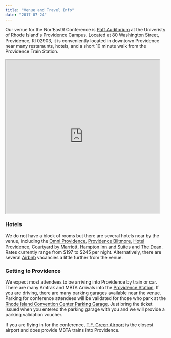 ```yaml
---
title: "Venue and Travel Info"
date: "2017-07-24"
---
```


Our venue for the Nor'EastR Conference is [Paff Auditorium](https://web.uri.edu/ceps/campusresources/facilityrental/) at the Univeristy of Rhode Island's Providence Campus.  Located at 80 Washington Street, Providence, RI 02903, it is conveniently located in downtown Providence near many restaraunts, hotels, and a short 10 minute walk from the Providence Train Station.   

<iframe src="https://www.google.com/maps/d/embed?mid=1BiRsKQtztRpcN7UuIzYDnyTBrjWvLaX0&hl=en" width="480" height="480"></iframe>

### Hotels

We do not have a block of rooms but there are several hotels near by the venue, including the [Omni Providence](https://www.omnihotels.com/hotels/providence), [Providence Biltmore](https://www.providencebiltmore.com/), [Hotel Providence](https://www.hotelprovidence.com/), [Courtyard by Marriott](https://www.marriott.com/hotels/travel/pvddt-courtyard-providence-downtown/), [Hampton Inn and Suites](https://hamptoninn3.hilton.com/en/hotels/rhode-island/hampton-inn-and-suites-providence-downtown-PVDWYHX/index.html) and [The Dean](http://thedeanhotel.com/).  Rates currently range from $197 to $245 per night.  Alternatively, there are several [Airbnb](https://www.airbnb.com/s/80-Washington-Street--Providence--RI-02903--USA/homes?refinement_paths%5B%5D=%2Fhomes&checkin=2018-10-25&checkout=2018-10-26&adults=1&children=0&infants=0&guests=1&allow_override%5B%5D=&map_toggle=true&zoom=15&search_by_map=true&sw_lat=41.8111169943648&sw_lng=-71.4292437873396&ne_lat=41.833761719283096&ne_lng=-71.39233659129468&s_tag=sajof8sZ) vacancies a little further from the venue.

### Getting to Providence

We expect most attendees to be arriving into Providence by train or car.  There are many Amtrak and MBTA Arrivals into the [Providence Station](https://www.amtrak.com/content/amtrak/en-us/stations/pvd.html).  If you are driving, there are many parking garages available near the venue.  Parking for conference attendees will be validated for those who park at the [Rhode Island Convention Center Parking Garage](http://www.riconvention.com/exhibitors/directions-parking).  Just bring the ticket issued when you entered the parking garage with you and we will provide a parking validation voucher.

If you are flying in for the conference, [T.F. Green Airport](http://www.pvdairport.com/) is the closest airport and does provide MBTA trains into Providence.  
